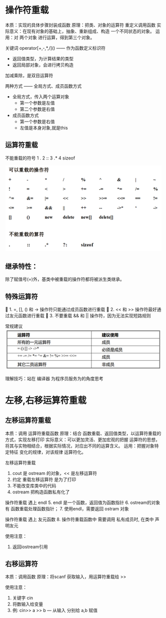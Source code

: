 # 操作符重载
本质：实现的具体步骤封装成函数
原理：把类、对象的运算符 重定义调用函数
实际意义：在现有对象的基础上，抽象、重新组成、构造 一个不同状态的对象。
运用：对 两个对象 进行运算，得到第三个对象。

关键词 operator[+,-,*,/]\()  —— 作为函数定义标识符
- 返回值类型，为计算结果的类型
- 返回局部对象，会进行拷贝构造


加减乘除，是双目运算符

两种方式    ——    全局方式、成员函数方式
- 全局方式，传入两个运算对象
    - 第一个参数是左值
    - 第二个参数是右值
- 成员函数方式
    - 第一个参数是右值
    - 左值是本身对象,就是this
    
## 运算符重载
不能重载的符号  1 . 2 :: 3 .* 4 sizeof

![](vx_images/322224118238894.png)


## 继承特性：
除了赋值号(=)外，基类中被重载的操作符都将被派生类继承。

## 特殊运算符
    1. =, [], () 和 -> 操作符只能通过成员函数进行重载 
	2. << 和 >> 操作符最好通过友元函数进行重载
	3. 不要重载 && 和 || 操作符，因为无法实现短路规则

常规建议
![](vx_images/437974718226761.png)


理解技巧：站在 编译器 为程序员服务为的角度思考


# 左移,右移运算符重载

## 左移运算符重载
本质：调用 运算符重载函数
原理：结合 函数重载、返回值类型，以运算符重载的方式，实现左移打印
实际意义：可以更加灵活、更加宏观的把握 运算符的思想，将其与实物相结合，根据实际情况，对应出不同的运算含义。
运用：把握对象特定特征 变化的规律，对该规律 运算符化。

左移运算符重载
1. cout 是 ostream 的对象，<< 是左移运算符
2. 约定 重载左移运算符 是为了打印
3. 不能改变库类中的代码
4. ostream 把构造函数私有化了

操作符重载 遇上 endl 
5. endl 是一个函数，返回值为函数指针
6. ostream的对象有 函数重载处理函数指针；
7. 使用endl，需要返回 ostram 对象

操作符重载 遇上 友元函数
8. 操作符重载函数中 需要调用 私有成员时, 在类中 声明友元

使用注意：
1. 返回iostream引用

## 右移运算符
本质：调用函数
原理：将scanf 获取输入，用运算符重载给 >> 

使用注意：
1. 关键字 cin
2. 将数输入给变量 
3. 例:  cin>> a >> b     — 从输入 分别给 a,b 赋值
